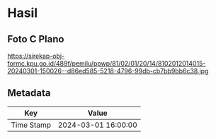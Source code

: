 # Hasil

## Foto C Plano

https://sirekap-obj-formc.kpu.go.id/489f/pemilu/ppwp/81/02/01/20/14/8102012014015-20240301-150026--d86ed585-5218-4796-99db-cb7bb9bb6c38.jpg


## Metadata

| Key        | Value               |
| ---------- | ------------------- |
| Time Stamp | 2024-03-01 16:00:00 |



